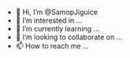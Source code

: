 - 👋 Hi, I’m @SamopJiguice
- 👀 I’m interested in ...
- 🌱 I’m currently learning ...
- 💞️ I’m looking to collaborate on ...
- 📫 How to reach me ...

<!---
SamopJiguice/SamopJiguice is a ✨ special ✨ repository because its `README.md` (this file) appears on your GitHub profile.
You can click the Preview link to take a look at your changes.
--->

